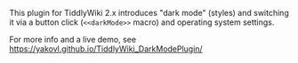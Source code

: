 This plugin for TiddlyWiki 2.x introduces "dark mode" (styles) and
switching it via a button click (`<<darkMode>>` macro) and operating system settings.

For more info and a live demo, see https://yakovl.github.io/TiddlyWiki_DarkModePlugin/
